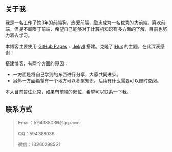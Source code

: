 <h2><strong>关于我</strong></h2>

<p>我是一名工作了快3年的前端狗，热爱前端，励志成为一名优秀的大前端。喜欢前端，但是不局限于前端，希望自己能够对于计算机知识有多方面的了解，目前也努力着去学习。</p>

<p>本博客主要使用 <a href="https://pages.github.com/">GitHub Pages</a> + <a href="http://jekyllrb.com/">Jekyll</a> 搭建。克隆了 <a href="http://huangxuan.me/">Hux</a> 的主题，在此深表感谢！</p>

<p>搭建博客，有两个方面的原因：</p>

<ul>
  <li>一方面是将自己学到的东西进行分享，大家共同进步。</li>
  <li>另外一方面希望有一个地方可以积累知识，后续有什么需要可以随时查阅。</li>
</ul>

<p></p>

<p>本人目前暂住北京，如果有前端的岗位，希望可以联系一下我。</p>

<h2><strong>联系方式</strong></h2>

<blockquote>
  <p>Email：594388036@qq.com</p>

  <p>QQ：594388036</p>

  <p>微信：13260298521</p>
</blockquote>
